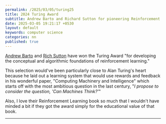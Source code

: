 ```yaml
---
permalink: /2025/03/05/turing25
title: 2024 Turing Award 
subtitle: Andrew Barto and Richard Sutton for pioneering Reinforcement Learning
date: 2025-03-05 19:21:17 +0530
layout: default
keywords: computer science
categories: nn
published: true
---
```


[Andrew Barto](https://amturing.acm.org/award_winners/barto_9471663.cfm) and [Rich Sutton](https://amturing.acm.org/award_winners/sutton_0160594.cfm) have won the Turing Award "for developing the conceptual and algorithmic foundations of reinforcement learning."

This selection would've been particularly close to Alan Turing's heart because he laid out a learning system that would use rewards and feedback in his wonderful paper, "Computing Machinery and Intelligence" which starts off with the most ambitious question in the last century, "_I propose to consider the question, 'Can Machines Think?'_"

Also, I love their Reinforcement Learning book so much that I wouldn't have minded a bit if they got the award simply for the educational value of that book.

---
